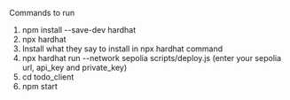 Commands to run
1. npm install --save-dev hardhat
2. npx hardhat
3. Install what they say to install in npx hardhat command
4. npx hardhat run --network sepolia scripts/deploy.js (enter your sepolia url, api_key and private_key)
5. cd todo_client
1. npm start